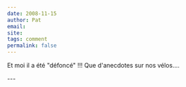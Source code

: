 ```yaml
---
date: 2008-11-15
author: Pat
email: 
site: 
tags: comment
permalink: false
---
```


<p>Et moi il a été &quot;défoncé&quot; !!! Que d'anecdotes sur nos vélos....</p>
---